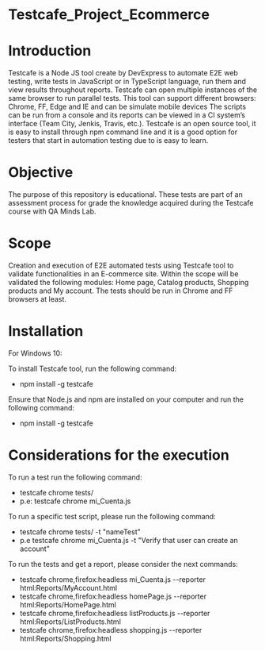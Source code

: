 # Testcafe_Project_Ecommerce

# Introduction
Testcafe is a Node JS tool create by DevExpress to automate E2E web testing, write tests in JavaScript or in TypeScript language, run them and view results throughout reports. Testcafe can open multiple instances of the same browser to run parallel tests. This tool can support different browsers: Chrome, FF, Edge and IE and can be simulate mobile devices The scripts can be run from a console and its reports can be viewed in a CI system’s interface (Team City, Jenkis, Travis, etc.). Testcafe is an open source tool, it is easy to install through npm command line and it is a good option for testers that start in automation testing due to is easy to learn. 

# Objective
The purpose of this repository is educational. These tests are part of an assessment process for grade the knowledge acquired during the Testcafe course with QA Minds Lab.

# Scope
Creation and execution of E2E automated tests using Testcafe tool to validate functionalities in an E-commerce site. Within the scope will be validated the following modules: Home page, Catalog products, Shopping products and My account. The tests should be run in Chrome and FF browsers at least. 

# Installation
For Windows 10:

To install Testcafe tool, run the following command:
- npm install -g testcafe

Ensure that Node.js and npm are installed on your computer and run the following command:
- npm install -g testcafe

# Considerations for the execution 

To run a test run the following command:
- testcafe chrome tests/ 
- p.e: testcafe chrome mi_Cuenta.js

To run a specific test script, please run the following command:
- testcafe chrome tests/ -t "nameTest"
- p.e testcafe chrome mi_Cuenta.js -t "Verify that user can create an account"

To run the tests and get a report, please consider the next commands:

- testcafe chrome,firefox:headless mi_Cuenta.js --reporter html:Reports/MyAccount.html
- testcafe chrome,firefox:headless homePage.js --reporter html:Reports/HomePage.html
- testcafe chrome,firefox:headless listProducts.js --reporter html:Reports/ListProducts.html
- testcafe chrome,firefox:headless shopping.js --reporter html:Reports/Shopping.html
